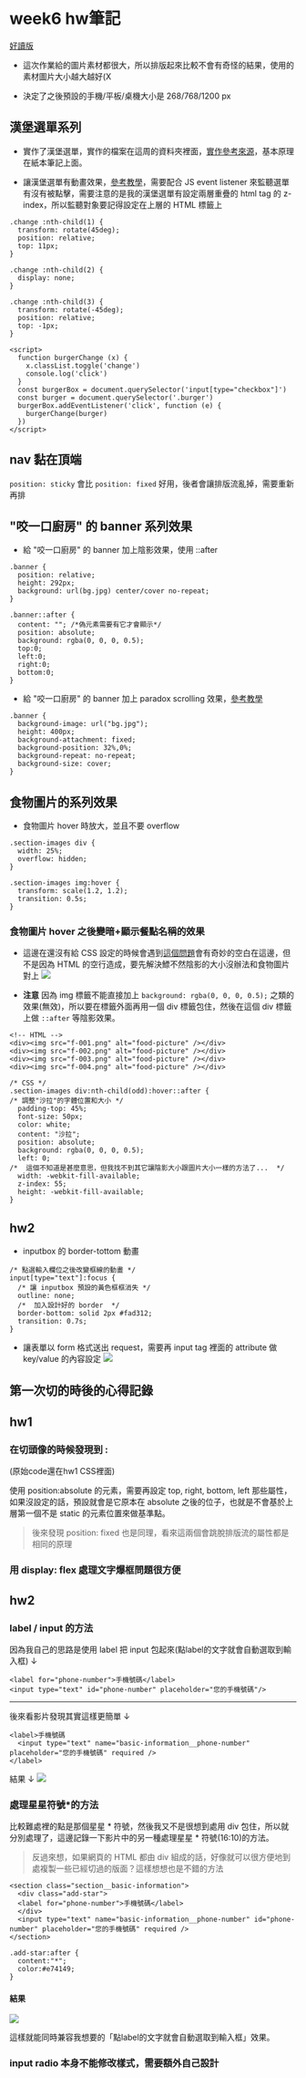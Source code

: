 # week6 hw筆記
[好讀版](https://hackmd.io/@ouR5x-oVSMy4d8R5uFsKNg/HJDQGjA_d)

* 這次作業給的圖片素材都很大，所以排版起來比較不會有奇怪的結果，使用的素材圖片大小越大越好(X

* 決定了之後預設的手機/平板/桌機大小是 268/768/1200 px

## 漢堡選單系列

* 實作了漢堡選單，實作的檔案在這周的資料夾裡面，[實作參考來源](https://codepen.io/erikterwan/pen/EVzeRP?editors=1100)，基本原理在紙本筆記上面。

* 讓漢堡選單有動畫效果，[參考教學](https://www.w3schools.com/howto/howto_css_menu_icon.asp)，需要配合 JS event listener 來監聽選單有沒有被點擊，需要注意的是我的漢堡選單有設定兩層重疊的 html tag 的 z-index，所以監聽對象要記得設定在上層的 HTML 標籤上

```css=
.change :nth-child(1) {
  transform: rotate(45deg);
  position: relative;
  top: 11px;
}

.change :nth-child(2) {
  display: none;
}

.change :nth-child(3) {
  transform: rotate(-45deg);
  position: relative;
  top: -1px;
}
```

```htmlembedded=
<script>
  function burgerChange (x) {
    x.classList.toggle('change')
    console.log('click')
  }
  const burgerBox = document.querySelector('input[type="checkbox"]')
  const burger = document.querySelector('.burger')
  burgerBox.addEventListener('click', function (e) {
    burgerChange(burger)
  })
</script>
```
## nav 黏在頂端

`position: sticky` 會比 `position: fixed` 好用，後者會讓排版流亂掉，需要重新再排

## "咬一口廚房" 的 banner 系列效果

* 給 "咬一口廚房" 的 banner 加上陰影效果，使用 ::after

```htmlembedded=
.banner {
  position: relative;
  height: 292px;
  background: url(bg.jpg) center/cover no-repeat;
}

.banner::after {
  content: ""; /*偽元素需要有它才會顯示*/
  position: absolute;
  background: rgba(0, 0, 0, 0.5);
  top:0;
  left:0;
  right:0;
  bottom:0;
}
```

* 給 "咬一口廚房" 的 banner 加上 paradox scrolling 效果，[參考教學](https://www.w3schools.com/howto/howto_css_parallax.asp)

```htmlembedded=
.banner {
  background-image: url("bg.jpg");
  height: 400px;
  background-attachment: fixed;
  background-position: 32%,0%;
  background-repeat: no-repeat;
  background-size: cover;
}
```

## 食物圖片的系列效果

* 食物圖片 hover 時放大，並且不要 overflow
```css=
.section-images div {
  width: 25%;
  overflow: hidden;
}

.section-images img:hover {
  transform: scale(1.2, 1.2);
  transition: 0.5s;
}
```

### 食物圖片 hover 之後變暗+顯示餐點名稱的效果

* 這邊在還沒有給 CSS 設定的時候會遇到[這個問題](https://stackoverflow.com/questions/5804256/image-inside-div-has-extra-space-below-the-image)會有奇妙的空白在這邊，但不是因為 HTML 的空行造成，要先解決鰾不然陰影的大小沒辦法和食物圖片對上
![](https://i.imgur.com/nVhcWTK.png)


* **注意** 因為 img 標籤不能直接加上 `background: rgba(0, 0, 0, 0.5);` 之類的效果(無效)，所以要在標籤外面再用一個 div 標籤包住，然後在這個 div 標籤上做 `::after` 等陰影效果。
```htmlembedded=
<!-- HTML -->
<div><img src="f-001.png" alt="food-picture" /></div>
<div><img src="f-002.png" alt="food-picture" /></div>
<div><img src="f-003.png" alt="food-picture" /></div>
<div><img src="f-004.png" alt="food-picture" /></div>
```
```css=
/* CSS */
.section-images div:nth-child(odd):hover::after {
/* 調整"沙拉"的字體位置和大小 */
  padding-top: 45%;
  font-size: 50px;
  color: white;
  content: "沙拉";
  position: absolute;
  background: rgba(0, 0, 0, 0.5);
  left: 0;
/*  這個不知道是甚麼意思，但我找不到其它讓陰影大小跟圖片大小一樣的方法了...  */
  width: -webkit-fill-available;
  z-index: 55;
  height: -webkit-fill-available;
}
```

## hw2
* inputbox 的 border-tottom 動畫

```css=
/* 點選輸入欄位之後改變框線的動畫 */
input[type="text"]:focus {
  /* 讓 inputbox 預設的黃色框框消失 */
  outline: none;
  /*  加入設計好的 border  */
  border-bottom: solid 2px #fad312;
  transition: 0.7s;
}
```

* 讓表單以 form 格式送出 request，需要再 input tag 裡面的 attribute 做 key/value 的內容設定
![](https://i.imgur.com/fEMX3dP.png)


## 第一次切的時後的心得記錄

## hw1

### 在切頭像的時候發現到 :
(原始code還在hw1 CSS裡面)

使用 position:absolute 的元素，需要再設定 top, right, bottom, left 那些屬性，如果沒設定的話，預設就會是它原本在 absolute 之後的位子，也就是不會基於上層第一個不是 static 的元素位置來做基準點。
> 後來發現 position: fixed 也是同理，看來這兩個會跳脫排版流的屬性都是相同的原理

### 用 display: flex 處理文字爆框問題很方便

## hw2

### label / input 的方法

因為我自己的思路是使用 label 把 input 包起來(點label的文字就會自動選取到輸入框) ↓
```htmlembedded=
<label for="phone-number">手機號碼</label>
<input type="text" id="phone-number" placeholder="您的手機號碼"/>
```
---

後來看影片發現其實這樣更簡單 ↓
```htmlembedded=
<label>手機號碼
  <input type="text" name="basic-information__phone-number" placeholder="您的手機號碼" required />
</label>
```
結果 ↓
![](https://i.imgur.com/K8v5pdv.png)


### 處理星星符號*的方法

比較難處裡的點是那個星星 * 符號，然後我又不是很想到處用 div 包住，所以就分別處理了，這邊記錄一下影片中的另一種處理星星 * 符號(16:10)的方法。
> 反過來想，如果網頁的 HTML 都由 div 組成的話，好像就可以很方便地到處複製一些已經切過的版面？這樣想想也是不錯的方法

```htmlembedded=
<section class="section__basic-information">
  <div class="add-star">
  <label for="phone-number">手機號碼</label>
  </div>
  <input type="text" name="basic-information__phone-number" id="phone-number" placeholder="您的手機號碼" required />
</section>
```
```css=
.add-star:after {
  content:"*";
  color:#e74149;
}
```
#### 結果

![](https://i.imgur.com/eDBn1OZ.png)

這樣就能同時兼容我想要的「點label的文字就會自動選取到輸入框」效果。

### input radio 本身不能修改樣式，需要額外自己設計